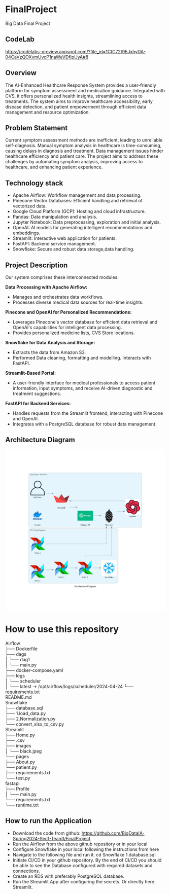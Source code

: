 # FinalProject
Big Data Final Project


## CodeLab 
https://codelabs-preview.appspot.com/?file_id=1CtC72t9EJxhyDA-04CaVzQOXvmUvcP1naWeVDfIpUyA#8
## Overview
The AI-Enhanced Healthcare Response System provides a user-friendly platform for symptom assessment and medication guidance. Integrated with CVS, it offers personalized health insights, streamlining access to treatments. The system aims to improve healthcare accessibility, early disease detection, and patient empowerment through efficient data management and resource optimization.

## Problem Statement
Current symptom assessment methods are inefficient, leading to unreliable self-diagnosis. Manual symptom analysis in healthcare is time-consuming, causing delays in diagnosis and treatment. Data management issues hinder healthcare efficiency and patient care. The project aims to address these challenges by automating symptom analysis, improving access to healthcare, and enhancing patient experience.

## Technology stack
- Apache Airflow: Workflow management and data processing.
- Pinecone Vector Databases: Efficient handling and retrieval of vectorized data.
- Google Cloud Platform (GCP): Hosting and cloud infrastructure.
- Pandas: Data manipulation and analysis.
- Jupyter Notebook: Data preprocessing, exploration and initial analysis.
- OpenAI: AI models for generating intelligent recommendations and embeddings.
- Streamlit: Interactive web application for patients.
- FastAPI: Backend service management.
- Snowflake: Secure and robust data storage,data handling.

## Project Description
Our system comprises these interconnected modules:

**Data Processing with Apache Airflow:**
- Manages and orchestrates data workflows.
- Processes diverse medical data sources for real-time insights.

**Pinecone and OpenAI for Personalized Recommendations:**
- Leverages Pinecone's vector database for efficient data retrieval and OpenAI's capabilities for intelligent data processing.
- Provides personalized medicine lists, CVS Store locations.
  
**Snowflake for Data Analysis and Storage:**
- Extracts the data from Amazon S3.
- Performed Data cleaning, formatting and modelling. Interacts with FastAPI.

**Streamlit-Based Portal:**
- A user-friendly interface for medical professionals to access patient information, input symptoms, and receive AI-driven diagnostic and treatment suggestions.

**FastAPI for Backend Services:**
- Handles requests from the Streamlit frontend, interacting with Pinecone and OpenAI.
- Integrates with a PostgreSQL database for robust data management.

## Architecture Diagram
![image](https://github.com/BigDataIA-Spring2024-Sec1-Team1/FinalProject/blob/main/Architecture%20Diagram.png)

# How to use this repository

Airflow  
├── Dockerfile  
├── dags  
│   └── dag1  
│       └── main.py  
├── docker-compose.yaml  
├── logs  
│   └── scheduler  
│       └── latest -> /opt/airflow/logs/scheduler/2024-04-24 
└── requirements.txt  
README.md  
Snowflake  
├── database.sql  
├── 1.load_data.py  
├── 2.Normalization.py  
└── convert_xlsx_to_csv.py  
Streamlit  
├── Home.py  
├── .csv  
├── images  
│   └── black.jpeg  
└── pages  
    ├── About.py  
    └── patient.py  
├── requirements.txt  
└── test.py  
fastapi  
├── Profile  
│   └── main.py  
└── requirements.txt  
└── runtime.txt

## How to run the Application

- Download the code from github: https://github.com/BigDataIA-Spring2024-Sec1-Team1/FinalProject
- Run the Airflow from the above github repository or in your local
- Configure Snowflake in your local following the instructions from here
- Navigate to the following file and run it.
cd Snowflake 1.database.sql
- Initiate CI/CD in your github repository. By the end of CI/CD you should be able to see the Database configured with required datasets and connections.
- Create an RDS with preferably PostgreSQL database.
- Run the Streamlit App after configuring the secrets. Or directly here. Streamlit.











